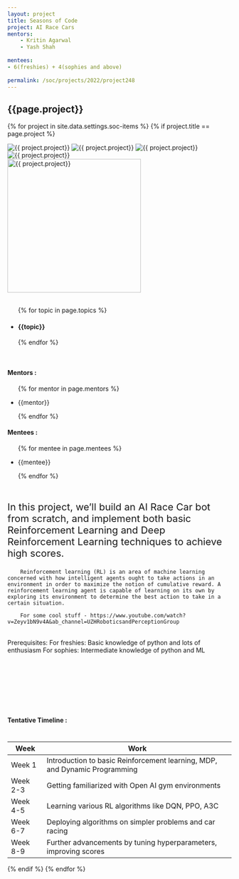 ```yaml
---
layout: project
title: Seasons of Code
project: AI Race Cars
mentors:
    - Kritin Agarwal
    - Yash Shah  
    
mentees:
- 6(freshies) + 4(sophies and above) 
    
permalink: /soc/projects/2022/project248
---
```


<h2 class="display1 m-3 p-3 text-center project-title">{{page.project}}</h2>

{% for project in site.data.settings.soc-items %}
{% if project.title == page.project %}

<div class ="img-soc d-block"> 
    <img src="{{ site.baseurl }}/{{ project.image }}" alt="{{ project.project}}" class="image-1">
    <img src="{{ site.baseurl }}/{{ project.image }}" alt="{{ project.project}}" class="image-2">
    <img src="{{ site.baseurl }}/{{ project.image }}" alt="{{ project.project}}" class="image-3">
    <img src="{{ site.baseurl }}/{{ project.image }}" alt="{{ project.project}}" class="image-4">
</div>
<div class = "mobile-img-soc">
  <img src="{{ site.baseurl }}/{{ project.image }}"  width = "300" height="300" alt="{{ project.project}}" class="border rounded">
  </div>
<div >
    <br>
    <ul>
        {% for topic in page.topics %}
        <li><h4 class="text-primary text-center topics">{{topic}}</h4></li>
        {% endfor %}
    </ul>
    <br>
    <h4 class="display3  ">Mentors :</h4> 
    <ul>
        {% for mentor in page.mentors %}
        <li><p class="lead">{{mentor}}</p></li>
        {% endfor %}
    </ul>
    <h4 class="display3  ">Mentees :</h4> 
    <ul>
        {% for mentee in page.mentees %}
        <li><p class="lead">{{mentee}}</p></li>
        {% endfor %}
    </ul>
</div>
<div class = "project-desc" style = "margin-bottom: 140px">
    <p class="display3" style = "font-size:22px;" >
        <br>
        In this project, we’ll build an AI Race Car bot from scratch, and implement both basic Reinforcement Learning and Deep Reinforcement Learning techniques to achieve high scores.

        Reinforcement learning (RL) is an area of machine learning concerned with how intelligent agents ought to take actions in an environment in order to maximize the notion of cumulative reward. A reinforcement learning agent is capable of learning on its own by exploring its environment to determine the best action to take in a certain situation.

        For some cool stuff - https://www.youtube.com/watch?v=Zeyv1bN9v4A&ab_channel=UZHRoboticsandPerceptionGroup

<br>
Prerequisites:
For freshies: Basic knowledge of python and lots of enthusiasm
For sophies: Intermediate knowledge of python and ML 
</p>
</div>
<div class = "d-flex flex-wrap">
<div>
    <h4 class="display3" style="margin:40px 0px 40px 0px;">Tentative Timeline :</h4>
    <table class="table table-striped">
    <thead>
        <tr>
        <th>Week</th>
        <th>Work</th>
        </tr>
    </thead>
    <tbody>
    <tr>
      <td>Week 1</td>
      <td>Introduction to basic Reinforcement learning, MDP, and Dynamic Programming</td>     
    </tr>
    <tr>
      <td>Week 2-3</td>
      <td>Getting familiarized with Open AI gym environments</td>
    </tr>
    <tr>
      <td>Week 4-5</td>
      <td>Learning various RL algorithms like DQN, PPO, A3C</td>
    </tr>
    <tr>
      <td>Week 6-7</td>
      <td>Deploying algorithms on simpler problems and car racing</td>
    </tr>
    <tr>
      <td>Week 8-9</td>
      <td>Further advancements by tuning hyperparameters, improving scores </td>
    </tr>
    </tbody>
    </table>
</div>

</div>
{% endif %}
{% endfor %}
